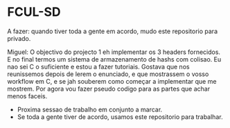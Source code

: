 # FCUL-SD

A fazer: quando tiver toda a gente  em acordo, mudo este repositorio  para privado.

Miguel: O  objectivo do projecto 1  eh implementar os 3 headers fornecidos. E no final termos um sistema de armazenamento de hashs com colisao. Eu nao sei C o suficiente e estou a fazer tutoriais. Gostava que nos reunissemos depois de lerem o enunciado,  e que mostrassem o vosso workflow em C, e se jah souberem como começar a implementar que me mostrem. Por agora vou fazer pseudo codigo para as partes que achar menos faceis. 
- Proxima sessao de trabalho em conjunto a marcar.
-  Se toda a gente tiver de acordo, usamos este repositorio para trabalhar.
